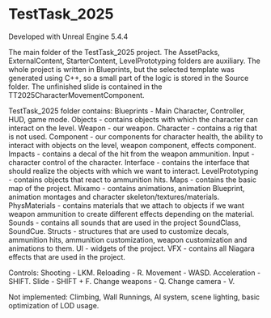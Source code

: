 # TestTask_2025

Developed with Unreal Engine 5.4.4

The main folder of the TestTask_2025 project. The AssetPacks, ExternalContent, StarterContent, LevelPrototyping folders are auxiliary. The whole project is written in Blueprints, but the selected template was generated using C++, so a small part of the logic is stored in the Source folder. The unfinished slide is contained in the TT2025CharacterMovementComponent.

TestTask_2025 folder contains:
Blueprints - Main Character, Controller, HUD, game mode. Objects - contains objects with which the character can interact on the level. Weapon - our weapon.
Character - contains a rig that is not used.
Component - our components for character health, the ability to interact with objects on the level, weapon component, effects component.
Impacts - contains a decal of the hit from the weapon ammunition.
Input - character control of the character.
Interface - contains the interface that should realize the objects with which we want to interact.
LevelPrototyping - contains objects that react to ammunition hits.
Maps - contains the basic map of the project.
Mixamo - contains animations, animation Blueprint, animation montages and character skeleton/textures/materials.
PhysMaterials - contains materials that we attach to objects if we want weapon ammunition to create different effects depending on the material.
Sounds - contains all sounds that are used in the project SoundClass, SoundCue.
Structs - structures that are used to customize decals, ammunition hits, ammunition customization, weapon customization and animations to them.
UI - widgets of the project.
VFX - contains all Niagara effects that are used in the project.

Controls:
Shooting - LKM.
Reloading - R.
Movement - WASD.
Acceleration - SHIFT.
Slide - SHIFT + F.
Change weapons - Q.
Change camera - V.

Not implemented:
Climbing, Wall Runnings, AI system, scene lighting, basic optimization of LOD usage.
